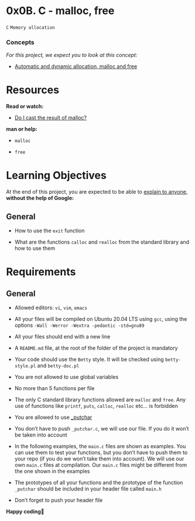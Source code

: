 # 0x0B. C - malloc, free

`C`	`Memory allocation`

### Concepts

*For this project, we expect you to look at this concept:*

 * [Automatic and dynamic allocation, malloc and free](https://intranet.alxswe.com/concepts/62)

# Resources

**Read or watch:**

 * [Do I cast the result of malloc?](https://intranet.alxswe.com/rltoken/uKhvfzpF3v8Be10NCZlQtA)

**man or help:**

 * `malloc`

 * `free`

# Learning Objectives

At the end of this project, you are expected to be able to [explain to anyone](https://intranet.alxswe.com/rltoken/f-MGO-Fu4KSrem3R6GkEyw), **without the help of Google:**

## General

 * How to use the `exit` function

 * What are the functions `calloc` and `realloc` from the standard library and how to use them


# Requirements

## General

 * Allowed editors: `vi`, `vim`, `emacs`

 * All your files will be compiled on Ubuntu 20.04 LTS using `gcc`, using the options `-Wall -Werror -Wextra -pedantic -std=gnu89`

 * All your files should end with a new line

 * A `README.md` file, at the root of the folder of the project is mandatory

 * Your code should use the `Betty` style. It will be checked using `betty-style.pl` and `betty-doc.pl`

 * You are not allowed to use global variables

 * No more than 5 functions per file

 * The only C standard library functions allowed are `malloc` and `free`. Any use of functions like `printf`, `puts`, `calloc`, `realloc` etc… is forbidden

 * You are allowed to use [\_putchar](https://github.com/holbertonschool/_putchar.c/blob/master/_putchar.c)

 * You don’t have to push `_putchar.c`, we will use our file. If you do it won’t be taken into account

 * In the following examples, the `main.c` files are shown as examples. You can use them to test your functions, but you don’t have to push them to your repo (if you do we won’t take them into account). We will use our own `main.c` files at compilation. Our `main.c` files might be different from the one shown in the examples

 * The prototypes of all your functions and the prototype of the function `_putchar` should be included in your header file called `main.h`

 * Don’t forget to push your header file


**Happy coding**🎉
